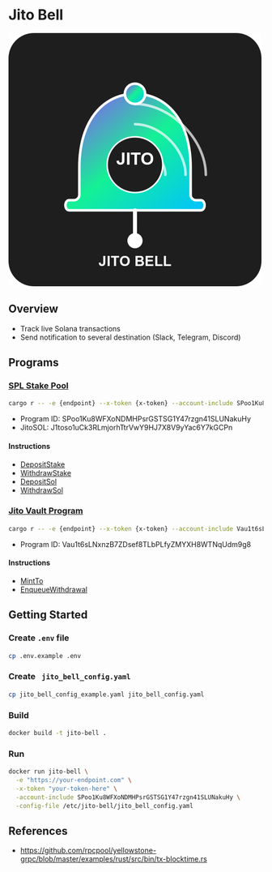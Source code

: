 # Jito Bell

![Jito Bell](./docs/assets/images/jito-bell-logo-full.png)

## Overview

- Track live Solana transactions
- Send notification to several destination (Slack, Telegram, Discord)

## Programs

### [SPL Stake Pool](https://github.com/solana-program/stake-pool/blob/main/program/src/lib.rs)

```bash
cargo r -- -e {endpoint} --x-token {x-token} --account-include SPoo1Ku8WFXoNDMHPsrGSTSG1Y47rzgn41SLUNakuHy
```

- Program ID: SPoo1Ku8WFXoNDMHPsrGSTSG1Y47rzgn41SLUNakuHy
- JitoSOL: J1toso1uCk3RLmjorhTtrVwY9HJ7X8V9yYac6Y7kGCPn


#### Instructions

- [DepositStake](https://github.com/solana-program/stake-pool/blob/0740ef57b0cd202e948641545c2761557cc8c794/program/src/instruction.rs#L299)
- [WithdrawStake](https://github.com/solana-program/stake-pool/blob/0740ef57b0cd202e948641545c2761557cc8c794/program/src/instruction.rs#L337)
- [DepositSol](https://github.com/solana-program/stake-pool/blob/0740ef57b0cd202e948641545c2761557cc8c794/program/src/instruction.rs#L378)
- [WithdrawSol](https://github.com/solana-program/stake-pool/blob/0740ef57b0cd202e948641545c2761557cc8c794/program/src/instruction.rs#L405)

### [Jito Vault Program](https://github.com/jito-foundation/restaking)

```bash
cargo r -- -e {endpoint} --x-token {x-token} --account-include Vau1t6sLNxnzB7ZDsef8TLbPLfyZMYXH8WTNqUdm9g8
```

- Program ID: Vau1t6sLNxnzB7ZDsef8TLbPLfyZMYXH8WTNqUdm9g8


#### Instructions

- [MintTo](https://github.com/jito-foundation/restaking/blob/623b1816b9a93e3678c29c426e9b38ef2f324554/vault_sdk/src/instruction.rs#L132-L135)
- [EnqueueWithdrawal](https://github.com/jito-foundation/restaking/blob/623b1816b9a93e3678c29c426e9b38ef2f324554/vault_sdk/src/instruction.rs#L149-L151)

## Getting Started

### Create `.env` file

```bash
cp .env.example .env
```

### Create ` jito_bell_config.yaml`

```bash
cp jito_bell_config_example.yaml jito_bell_config.yaml
```

### Build

```bash
docker build -t jito-bell .
```

### Run

```bash
docker run jito-bell \
  -e "https://your-endpoint.com" \
  -x-token "your-token-here" \
  -account-include SPoo1Ku8WFXoNDMHPsrGSTSG1Y47rzgn41SLUNakuHy \
  -config-file /etc/jito-bell/jito_bell_config.yaml
```

## References
- https://github.com/rpcpool/yellowstone-grpc/blob/master/examples/rust/src/bin/tx-blocktime.rs
